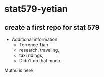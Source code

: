 # stat579-yetian
## create a first repo for stat 579
- Additional information 
  -  Terrence Tian
  -  research, traveling, 
  -  taxi ridings,
  -  Didn't do that much.

Muthu is here
